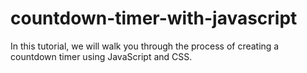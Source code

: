 # countdown-timer-with-javascript
In this tutorial, we will walk you through the process of creating a countdown timer using JavaScript and CSS.
